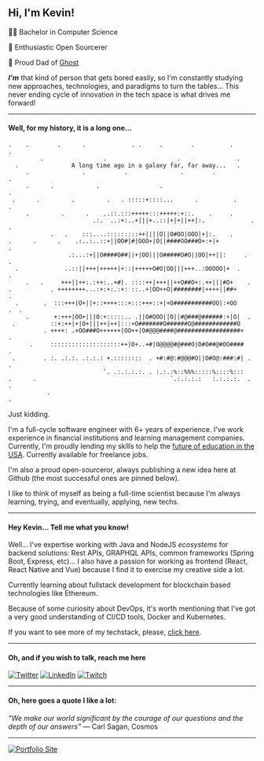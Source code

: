## Hi, I'm Kevin!

👨‍🎓 Bachelor in Computer Science

🧙 Enthusiastic Open Sourcerer

🐶 Proud Dad of [Ghost](https://www.instagram.com/stories/highlights/18064206010048203/)

***I'm*** that kind of person that gets bored easily, so I'm constantly studying new approaches, technologies, and paradigms to turn the tables... This never ending cycle of innovation in the tech space is what drives me forward!

---

#### Well, for my history, it is a long one...
```ascii
.    .        .      .             . .     .        .          .          .
         .                 .                    .                .
  .               A long time ago in a galaxy far, far away...   .
     .               .           .               .        .             .
     .      .            .                 .                                .
 .      .         .         .   . :::::+::::...      .          .         .
     .         .      .    ..::.:::+++++:::+++++:+::.    .     .
                        .:.  ..:+:..+|||+..::|+|+||++|:.             .     .
            .   .    :::....:::::::::++||||O||O#OO|OOO|+|:.    .
.      .      .    .:..:..::+||OO#|#|OOO+|O||####OO###O+:+|+               .
                 .:...:+||O####O##||+|OO|||O#####O#O||OO|++||:     .    .
  .             ..::||+++|+++++|+::|+++++O#O|OO|||+++..:OOOOO|+  .         .
     .   .     +++||++:.:++:..+#|. ::::++|+++||++O##O+:.++|||#O+    .
.           . ++++++++...:+:+:.:+: ::..+|OO++O|########|++++||##+            .
  .       .  :::+++|O+||+::++++:::+:::+++::+|+O###########OO|:+OO       .  .
     .       +:+++|OO+|||O:+:::::.. .||O#OOO||O||#@###@######:+|O|  .
 .          ::+:++|+|O+|||++|++|:::+O#######O######O@############O
          . ++++: .+OO###O++++++|OO++|O#@@@####@##################+         .
      .     ::::::::::::::::::::++|O+..+#|O@@@@#@###O|O#O##@#OO####     .
 .        . :. .:.:. .:.:.: +.::::::::  . +#:#@:#@@@#O||O#O@:###:#| .      .
                           `. .:.:.:.:. . :.:.:%::%%%:::::%::::%:::
.      .                                      `.:.:.:.:   :.:.:.:.  .   .
           .                                                                .
```

Just kidding.

I'm a full-cycle software engineer with 6+ years of experience. I've work experience in financial institutions and learning management companies. Currently, I'm proudly lending my skills to help the [future of education in the USA](https://soraschools.com/). Currently available for freelance jobs.

I'm also a proud open-sourceror, always publishing a new idea here at Github (the most successful ones are pinned below).


I like to think of myself as being a full-time scientist because I'm always learning, trying, and eventually, applying, new techs.

---

#### Hey Kevin... Tell me what you know!

Well... I've expertise working with Java and NodeJS *ecosystems* for backend solutions: Rest APIs, GRAPHQL APIs, common frameworks (Spring Boot, Express, etc)... I also have a passion for working as frontend (React, React Native and Vue) because I find it to exercise my creative side a lot.

Currently learning about fullstack development for blockchain based technologies like Ethereum.

Because of some curiosity about DevOps, it's worth mentioning that I've got a very good understanding of CI/CD tools, Docker and Kubernetes.

If you want to see more of my techstack, please, [click here](https://www.stackshare.io/kevinfaguiar/kevin-techstack).

---

#### Oh, and if you wish to talk, reach me here

[![Twitter](https://img.shields.io/badge/%40kevinfaguiar-Twitter-2EA1F2?style=for-the-badge&logo=twitter)](https://twitter.com/kevinfaguiar)
[![LinkedIn](https://img.shields.io/badge/Kevin-LinkedIn-1F77B5?style=for-the-badge&logo=linkedin)](https://www.linkedin.com/in/kevin-de-faveri-aguiar-786972142)
[![Twitch](https://img.shields.io/badge/kevinismymain-Twitch-9147FF?style=for-the-badge&logo=twitch)](https://www.twitch.tv/kevinismymain)

---

#### Oh, here goes a quote I like a lot:

*“We make our world significant by the courage of our questions and the depth of our answers”*
― Carl Sagan, Cosmos

---

[![Portfolio Site](https://img.shields.io/badge/Portfolio-Site-232424?style=for-the-badge)](https://kevinfaveri.now.sh/)
